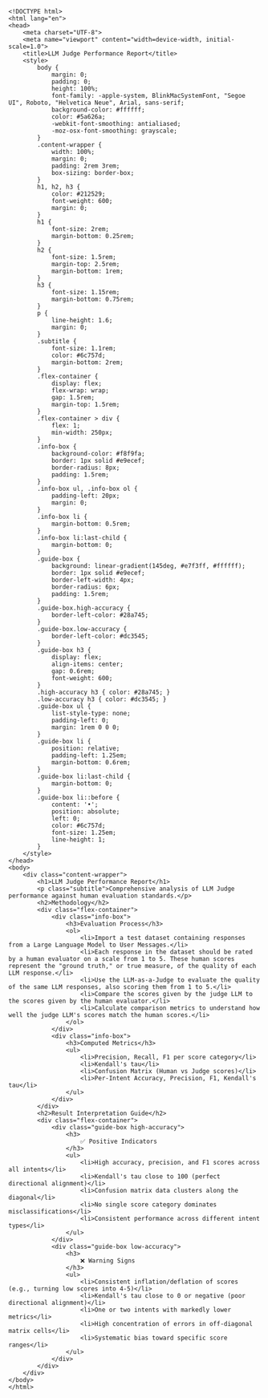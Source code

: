 
    <!DOCTYPE html>
    <html lang="en">
    <head>
        <meta charset="UTF-8">
        <meta name="viewport" content="width=device-width, initial-scale=1.0">
        <title>LLM Judge Performance Report</title>
        <style>
            body {
                margin: 0;
                padding: 0;
                height: 100%;
                font-family: -apple-system, BlinkMacSystemFont, "Segoe UI", Roboto, "Helvetica Neue", Arial, sans-serif;
                background-color: #ffffff;
                color: #5a626a;
                -webkit-font-smoothing: antialiased;
                -moz-osx-font-smoothing: grayscale;
            }
            .content-wrapper {
                width: 100%;
                margin: 0;
                padding: 2rem 3rem;
                box-sizing: border-box;
            }
            h1, h2, h3 {
                color: #212529;
                font-weight: 600;
                margin: 0;
            }
            h1 {
                font-size: 2rem;
                margin-bottom: 0.25rem;
            }
            h2 {
                font-size: 1.5rem;
                margin-top: 2.5rem;
                margin-bottom: 1rem;
            }
            h3 {
                font-size: 1.15rem;
                margin-bottom: 0.75rem;
            }
            p {
                line-height: 1.6;
                margin: 0;
            }
            .subtitle {
                font-size: 1.1rem;
                color: #6c757d;
                margin-bottom: 2rem;
            }
            .flex-container {
                display: flex;
                flex-wrap: wrap;
                gap: 1.5rem;
                margin-top: 1.5rem;
            }
            .flex-container > div {
                flex: 1;
                min-width: 250px;
            }
            .info-box {
                background-color: #f8f9fa;
                border: 1px solid #e9ecef;
                border-radius: 8px;
                padding: 1.5rem;
            }
            .info-box ul, .info-box ol {
                padding-left: 20px;
                margin: 0;
            }
            .info-box li {
                margin-bottom: 0.5rem;
            }
            .info-box li:last-child {
                margin-bottom: 0;
            }
            .guide-box {
                background: linear-gradient(145deg, #e7f3ff, #ffffff);
                border: 1px solid #e9ecef;
                border-left-width: 4px;
                border-radius: 6px;
                padding: 1.5rem;
            }
            .guide-box.high-accuracy {
                border-left-color: #28a745;
            }
            .guide-box.low-accuracy {
                border-left-color: #dc3545;
            }
            .guide-box h3 {
                display: flex;
                align-items: center;
                gap: 0.6rem;
                font-weight: 600;
            }
            .high-accuracy h3 { color: #28a745; }
            .low-accuracy h3 { color: #dc3545; }
            .guide-box ul {
                list-style-type: none;
                padding-left: 0;
                margin: 1rem 0 0 0;
            }
            .guide-box li {
                position: relative;
                padding-left: 1.25em;
                margin-bottom: 0.6rem;
            }
            .guide-box li:last-child {
                margin-bottom: 0;
            }
            .guide-box li::before {
                content: '•';
                position: absolute;
                left: 0;
                color: #6c757d;
                font-size: 1.25em;
                line-height: 1;
            }
        </style>
    </head>
    <body>
        <div class="content-wrapper">
            <h1>LLM Judge Performance Report</h1>
            <p class="subtitle">Comprehensive analysis of LLM Judge performance against human evaluation standards.</p>
            <h2>Methodology</h2>
            <div class="flex-container">
                <div class="info-box">
                    <h3>Evaluation Process</h3>
                    <ol>
                        <li>Import a test dataset containing responses from a Large Language Model to User Messages.</li>
                        <li>Each response in the dataset should be rated by a human evaluator on a scale from 1 to 5. These human scores represent the "ground truth," or true measure, of the quality of each LLM response.</li>
                        <li>Use the LLM-as-a-Judge to evaluate the quality of the same LLM responses, also scoring them from 1 to 5.</li>
                        <li>Compare the scores given by the judge LLM to the scores given by the human evaluator.</li>
                        <li>Calculate comparison metrics to understand how well the judge LLM's scores match the human scores.</li>
                    </ol>
                </div>
                <div class="info-box">
                    <h3>Computed Metrics</h3>
                    <ul>
                        <li>Precision, Recall, F1 per score category</li>
                        <li>Kendall's tau</li>
                        <li>Confusion Matrix (Human vs Judge scores)</li>
                        <li>Per-Intent Accuracy, Precision, F1, Kendall's tau</li>
                    </ul>
                </div>
            </div>
            <h2>Result Interpretation Guide</h2>
            <div class="flex-container">
                <div class="guide-box high-accuracy">
                    <h3>
                        ✅ Positive Indicators
                    </h3>
                    <ul>
                        <li>High accuracy, precision, and F1 scores across all intents</li>
                        <li>Kendall's tau close to 100 (perfect directional alignment)</li>
                        <li>Confusion matrix data clusters along the diagonal</li>
                        <li>No single score category dominates misclassifications</li>
                        <li>Consistent performance across different intent types</li>
                    </ul>
                </div>
                <div class="guide-box low-accuracy">
                    <h3>
                        ❌ Warning Signs
                    </h3>
                    <ul>
                        <li>Consistent inflation/deflation of scores (e.g., turning low scores into 4-5)</li>
                        <li>Kendall's tau close to 0 or negative (poor directional alignment)</li>
                        <li>One or two intents with markedly lower metrics</li>
                        <li>High concentration of errors in off-diagonal matrix cells</li>
                        <li>Systematic bias toward specific score ranges</li>
                    </ul>
                </div>
            </div>
        </div>
    </body>
    </html>
    